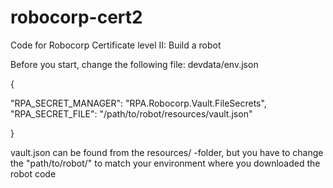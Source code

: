 # robocorp-cert2
Code for Robocorp Certificate level II: Build a robot

Before you start, change the following file:
devdata/env.json

{
  
  "RPA_SECRET_MANAGER": "RPA.Robocorp.Vault.FileSecrets",
  "RPA_SECRET_FILE": "/path/to/robot/resources/vault.json"

}

vault.json can be found from the resources/ -folder, but you have to change the "path/to/robot/" to match your environment where you downloaded the robot code
